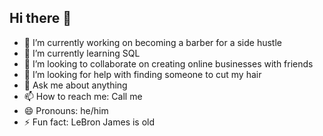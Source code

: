 ## Hi there 👋
- 🔭 I’m currently working on becoming a barber for a side hustle
- 🌱 I’m currently learning SQL
- 👯 I’m looking to collaborate on creating online businesses with friends
- 🤔 I’m looking for help with finding someone to cut my hair
- 💬 Ask me about anything
- 📫 How to reach me: Call me
- 😄 Pronouns: he/him
- ⚡ Fun fact: LeBron James is old
<!--
**nolankiyoshi/nolankiyoshi** is a ✨ _special_ ✨ repository because its `README.md` (this file) appears on your GitHub profile.

Here are some ideas to get you started:

- 🔭 I’m currently working on ...
- 🌱 I’m currently learning ...
- 👯 I’m looking to collaborate on ...
- 🤔 I’m looking for help with ...
- 💬 Ask me about ...
- 📫 How to reach me: ...
- 😄 Pronouns: ...
- ⚡ Fun fact: ...
-->
